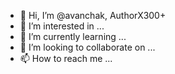- 👋 Hi, I’m @avanchak, AuthorX300+
- 👀 I’m interested in ...
- 🌱 I’m currently learning ...
- 💞️ I’m looking to collaborate on ...
- 📫 How to reach me ...

<!---
avanchak/avanchak is a ✨ special ✨ repository because its `README.md` (this file) appears on your GitHub profile.
You can click the Preview link to take a look at your changes.
--->
